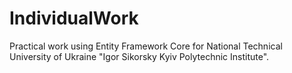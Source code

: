 # IndividualWork

Practical work using Entity Framework Core for National Technical University of Ukraine "Igor Sikorsky Kyiv Polytechnic Institute".
